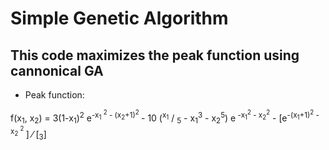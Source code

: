 # Simple Genetic Algorithm

## This code maximizes the peak function using cannonical GA

- Peak function: 

f(x<sub>1</sub>, x<sub>2</sub>) = 3(1-x<sub>1</sub>)<sup>2</sup> e<sup>-x<sub>1</sub> <sup>2</sup> - (x<sub>2</sub>+1)<sup>2</sup> </sup> - 10 (<sup>x<sub>1</sub></sup> / <sub>5</sub> - x<sub>1</sub><sup>3</sup> - x<sub>2</sub><sup>5</sup>) e<sup> -x<sub>1</sub><sup>2</sup> - x<sub>2</sub><sup>2</sup></sup> - [e<sup>-(x<sub>1</sub>+1)<sup>2</sup>  - x<sub>2</sub> <sup>2</sup> </sup>] &frasl; [<sub>3</sub>]
